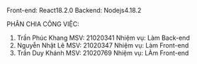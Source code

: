 Front-end: React18.2.0 
Backend: Nodejs4.18.2 

PHÂN CHIA CÔNG VIỆC:
1. Trần Phúc Khang
   MSV: 21020341
   Nhiệm vụ: Làm Back-end
2. Nguyễn Nhật Lê
   MSV: 21020347
   Nhiệm vụ: Làm Front-end
3. Trần Duy Khánh
  MSV: 21020769
  Nhiệm vụ: LÀm Front-end
